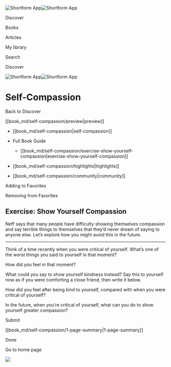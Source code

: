 ![Shortform App](/img/logo.36a2399e.svg)![Shortform App](/img/logo-dark.70c1b072.svg)

Discover

Books

Articles

My library

Search

Discover

![Shortform App](/img/logo.36a2399e.svg)![Shortform App](/img/logo-dark.70c1b072.svg)

# Self-Compassion

Back to Discover

[[book_md/self-compassion/preview|preview]]

  * [[book_md/self-compassion|self-compassion]]
  * Full Book Guide

    * [[book_md/self-compassion/exercise-show-yourself-compassion|exercise-show-yourself-compassion]]
  * [[book_md/self-compassion/highlights|highlights]]
  * [[book_md/self-compassion/community|community]]



Adding to Favorites 

Removing from Favorites 

## Exercise: Show Yourself Compassion

Neff says that many people have difficulty showing themselves compassion and say terrible things to themselves that they’d never dream of saying to anyone else. Let’s explore how you might avoid this in the future.

* * *

Think of a time recently when you were critical of yourself. What’s one of the worst things you said to yourself in that moment?

How did you feel in that moment?

What could you say to show yourself kindness instead? Say this to yourself now as if you were comforting a close friend, then write it below.

How did you feel after being kind to yourself, compared with when you were critical of yourself?

In the future, when you’re critical of yourself, what can you do to show yourself greater compassion?

Submit 

[[book_md/self-compassion/1-page-summary|1-page-summary]]

Done

Go to home page 

![](https://bat.bing.com/action/0?ti=56018282&Ver=2&mid=1f1ee513-1b2e-4100-be6a-1f7197af03d9&sid=f30c5e70639211ee87d33f0876d93783&vid=f30c9700639211eeb3a75d830392c94f&vids=0&msclkid=N&pi=0&lg=en-US&sw=800&sh=600&sc=24&nwd=1&tl=Shortform%20%7C%20Self-Compassion&p=https%3A%2F%2Fwww.shortform.com%2Fapp%2Fbook%2Fself-compassion%2Fexercise-show-yourself-compassion&r=&lt=569&evt=pageLoad&sv=1&rn=664589)
